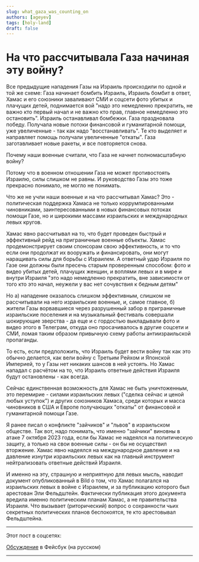 ```yaml
---
slug: what_gaza_was_counting_on
authors: [ageyev]
tags: [holy-land]
draft: false 
---
```


# На что рассчитывала Газа начиная эту войну?

Все предыдущие нападения Газы на Израиль происходили по одной и той же схеме: Газа начинает бомбить Израиль, Израиль бомбит в ответ, Хамас и его союзники заваливают СМИ и соцсети фото убитых и плачущих детей, поднимается вой "надо это немедленно прекратить, не важно кто первый начал и не важно кто прав, главное немедленно это остановить". Израиль останавливал бомбежки. Газа праздновала победу. Получала новые потоки финансовой и гуманитарной помощи, уже увеличенные - так как надо "восстанавливать". Те кто выделяет и направляет помощь получали увеличенные "откаты". Газа заготавливает новые ракеты, и все повторяется снова.

Почему наши военные считали, что Газа не начнет полномасштабную войну? 

<!--truncate--> 

Потому что в военном отношении Газа не может противостоять Израилю, силы слишком не равны. И руководство Газы это тоже прекрасно понимало, не могло не понимать.

Что же не учли наши военные и на что рассчитывал Хамас?
Это - политическая поддержка Хамаса не только коррумпированными чиновниками, заинтересованными в новых финансовых потоках помощи Газе, но и широкими массами израильских и международных левых кругов.

Хамас явно рассчитывал на то, что будет проведен быстрый и эффективный рейд на приграничные военные объекты. Хамас продемонстрирует своим спонсорам свою эффективность, и то что если они продолжат их вооружать и финансировать, они могут наращивать силы для борьбы с Израилем. А ответный удар Израиля по Газе они должны были пресечь старым проверенным способом: фото и видео убитых детей, плачущих женщин, и воплями левых и в мире и внутри Израиля "это надо немедленно прекратить, вне зависимости от того кто это начал, неужели у вас нет сочувствия к бедным детям"

Но а) нападение оказалось слишком эффективным, слишком не рассчитывали на него израильские военные, и, самое главное, б) жители Газы ворвавшиеся через разрушенный забор в приграничные израильские поселения и на музыкальный фестиваль совершали шокирующие зверства - да еще и с гордостью выкладывали фото и видео этого в Телеграм, откуда оно просачивалось в другие соцсети и СМИ, ломая таким образом привычную схему работы антиизраильской пропаганды.

То есть, если предположить, что Израиль будет вести войну так как это обычно делается, как вели войну с Третьим Рейхом и Японской Империей, то у Газы нет никаких шансов в ней устоять. Но Хамас нападал с расчётом на то, что Израиль ответные действия Израиля будут остановлены - как всегда.

Сейчас единственная возможность для Хамас не быть уничтоженным, это перемирие - силами израильских левых ("сделка сейчас и ценой любых уступок") и других союзников Хамаса, среди которых и масса чиновников в США и Европе получающих "откаты" от финансовой и гуманитарной помощи Газе.

Я ранее писал о конфликте "зайчиков" и "львов" в израильском обществе. Так вот, надо понимать, что именно "зайчики" виновны в атаке 7 октября 2023 года, если бы Хамас не надеялся на политическую защиту, а только на свои военные силы - он бы не осуществил вторжение. Хамас явно надеялся на международное давление и на давление изнутри израильских левых как на главный инструмент нейтрализовать ответные действий Израиля.

И именно на эту, страшную и неприятную для левых мысль, наводит документ опубликованный в Bild о том, что Хамас полагался на израильских левых в войне с Израилем, и за публикацию которого был арестован Эли Фельдштейн. Фактически публикация этого документа вредила именно политическим планам Хамас, а не правительства Израиля. Что вызывает (риторический) вопрос о сохранности чьих секретных политических планов беспокоятся, те кто арестовывал Фельдштейна.

--- 

Этот пост в соцсетях: 

[Обсуждение](https://www.facebook.com/viktor.ageyev/posts/pfbid0kZo6yBFCYmVJHoh8Z3KzBZLg8a5KamiQAh65o1gFGPC32yTzzCHjTg9A2stxfoqGl) в Фейсбук (на русском)


--- 
